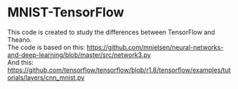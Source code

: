# MNIST-TensorFlow


This code is created to study the differences between TensorFlow and Theano.   
The code is based on this: https://github.com/mnielsen/neural-networks-and-deep-learning/blob/master/src/network3.py  
And this: https://github.com/tensorflow/tensorflow/blob/r1.8/tensorflow/examples/tutorials/layers/cnn_mnist.py
